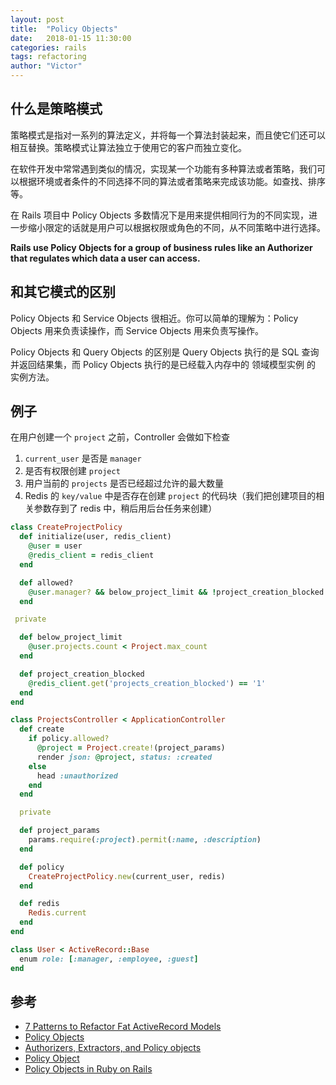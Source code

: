 ```yaml
---
layout: post
title:  "Policy Objects"
date:   2018-01-15 11:30:00
categories: rails
tags: refactoring
author: "Victor"
---
```


## 什么是策略模式

策略模式是指对一系列的算法定义，并将每一个算法封装起来，而且使它们还可以相互替换。策略模式让算法独立于使用它的客户而独立变化。

在软件开发中常常遇到类似的情况，实现某一个功能有多种算法或者策略，我们可以根据环境或者条件的不同选择不同的算法或者策略来完成该功能。如查找、排序等。

在 Rails 项目中 Policy Objects 多数情况下是用来提供相同行为的不同实现，进一步缩小限定的话就是用户可以根据权限或角色的不同，从不同策略中进行选择。

**Rails use Policy Objects for a group of business rules like an Authorizer that regulates which data a user can access.**

## 和其它模式的区别

Policy Objects 和 Service Objects 很相近。你可以简单的理解为：Policy Objects 用来负责读操作，而 Service Objects 用来负责写操作。

Policy Objects 和 Query Objects 的区别是 Query Objects 执行的是 SQL 查询并返回结果集，而 Policy Objects 执行的是已经载入内存中的 领域模型实例 的 实例方法。


## 例子

在用户创建一个 `project` 之前，Controller 会做如下检查

1. `current_user` 是否是 `manager`
2. 是否有权限创建 `project`
3. 用户当前的 `projects` 是否已经超过允许的最大数量
4. Redis 的 `key/value` 中是否存在创建 `project` 的代码块（我们把创建项目的相关参数存到了 redis 中，稍后用后台任务来创建）

```ruby
class CreateProjectPolicy
  def initialize(user, redis_client)
    @user = user
    @redis_client = redis_client
  end

  def allowed?
    @user.manager? && below_project_limit && !project_creation_blocked
  end

 private

  def below_project_limit
    @user.projects.count < Project.max_count
  end

  def project_creation_blocked
    @redis_client.get('projects_creation_blocked') == '1'
  end
end
```

```ruby
class ProjectsController < ApplicationController
  def create
    if policy.allowed?
      @project = Project.create!(project_params)
      render json: @project, status: :created
    else
      head :unauthorized
    end
  end

  private

  def project_params
    params.require(:project).permit(:name, :description)
  end

  def policy
    CreateProjectPolicy.new(current_user, redis)
  end

  def redis
    Redis.current
  end
end
```

```ruby
class User < ActiveRecord::Base
  enum role: [:manager, :employee, :guest]
end
```

## 参考

* [7 Patterns to Refactor Fat ActiveRecord Models](http://blog.codeclimate.com/blog/2012/10/17/7-ways-to-decompose-fat-activerecord-models/)
* [Policy Objects](https://makandracards.com/alexander-m/43084-policy-objects)
* [Authorizers, Extractors, and Policy objects](https://www.sethvargo.com/authorizers-extractors-and-policy-objects/)
* [Policy Object](https://medium.com/@steverob/policy-object-d158495265fa)
* [Policy Objects in Ruby on Rails](http://www.eq8.eu/blogs/41-policy-objects-in-ruby-on-rails)
